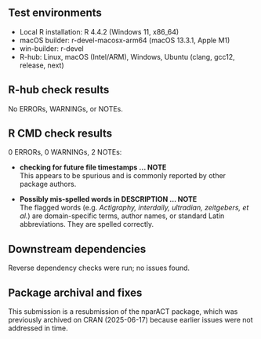 ## Test environments
* Local R installation: R 4.4.2 (Windows 11, x86_64)
* macOS builder: r-devel-macosx-arm64 (macOS 13.3.1, Apple M1)
* win-builder: r-devel
* R-hub: Linux, macOS (Intel/ARM), Windows, Ubuntu (clang, gcc12, release, next)

## R-hub check results
No ERRORs, WARNINGs, or NOTEs.

## R CMD check results
0 ERRORs, 0 WARNINGs, 2 NOTEs:

* **checking for future file timestamps ... NOTE**  
  This appears to be spurious and is commonly reported by other package authors.

* **Possibly mis-spelled words in DESCRIPTION ... NOTE**  
  The flagged words (e.g. *Actigraphy, interdaily, ultradian, zeitgebers, et al.*) are domain-specific terms, author names, or standard Latin abbreviations. They are spelled correctly.

## Downstream dependencies
Reverse dependency checks were run; no issues found.

## Package archival and fixes
This submission is a resubmission of the nparACT package, which was previously archived on CRAN (2025-06-17) because earlier issues were not addressed in time.  
